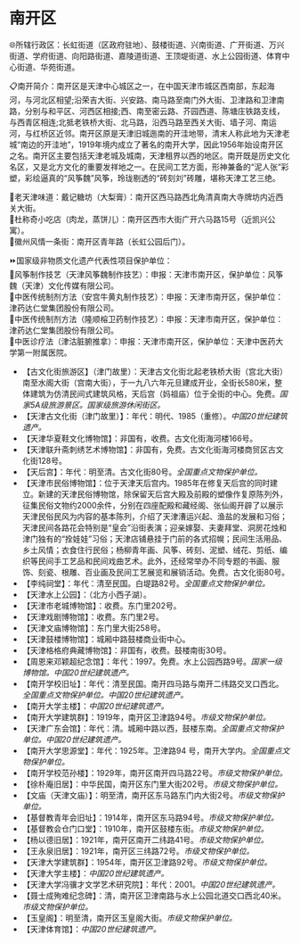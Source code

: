 # 南开区  
🌐所辖行政区：长虹街道（区政府驻地）、鼓楼街道、兴南街道、广开街道、万兴街道、学府街道、向阳路街道、嘉陵道街道、王顶堤街道、水上公园街道、体育中心街道、华苑街道。  
  
📋南开简介：南开区是天津中心城区之一，在中国天津市城区西南部，东起海河，与河北区相望;沿荣吉大街、兴安路、南马路至南门外大街、卫津路和卫津南路，分别与和平区、河西区相接;西、南至密云路、芥园西道、陈塘庄铁路支线，与西青区相连;北抵老铁桥大街、北马路，沿西马路至西关大街、墙子河、南运河，与红桥区近邻。南开区原是天津旧城迤南的开洼地带，清末人称此地为天津老城“南边的开洼地”，1919年境内成立了著名的南开大学，因此1956年始设南开区之名。南开区主要包括天津老城及城南，天津租界以西的地区。南开既是历史文化名区，又是北方文化的重要发祥地之一。在民间工艺方面，形神兼备的“泥人张”彩塑，彩绘逼真的“风筝魏”风筝，玲珑剔透的“砖刻刘”砖雕，堪称天津工艺三绝。  
  
🍴老天津味道：戴记糖坊（大梨膏）：南开区西马路西北角清真南大寺牌坊内近西关大街。  
🍴杜称奇小吃店（肉龙，蒸饼儿）：南开区西市大街广开六马路15号（近凯兴公寓）。  
🧭徽州风情一条街：南开区青年路（长虹公园后门）。  
  
⏩国家级非物质文化遗产代表性项目保护单位：  
🔸风筝制作技艺（天津风筝魏制作技艺）：申报：天津市南开区，保护单位：风筝魏（天津）文化传媒有限公司。  
🔸中医传统制剂方法（安宫牛黄丸制作技艺）：申报：天津市南开区，保护单位：津药达仁堂集团股份有限公司。  
🔸中医传统制剂方法（隆顺榕卫药制作技艺）：申报：天津市南开区，保护单位：津药达仁堂集团股份有限公司。  
🔸中医诊疗法（津沽脏腑推拿）：申报：天津市南开区，保护单位：天津中医药大学第一附属医院。  
  
* 【古文化街旅游区】（津门故里）：天津古文化街北起老铁桥大街（宫北大街）南至水阁大街（宫南大街），于一九八六年元旦建成开业，全街长580米，整体建筑为仿清民间式建筑风格，天后宫（妈祖庙）位于全街的中心。免费。*国家5A级旅游景区。国家级旅游休闲街区。*  
* 【天津古文化街（津门故里）】：年代：明代、1985（重修）。*中国20世纪建筑遗产。*  
* 【天津华夏鞋文化博物馆】：非国有，收费。古文化街海河楼166号。  
* 【天津联升斋刺绣艺术博物馆】：非国有，免费。古文化街海河楼商贸区古文化街128号。    
* 【天后宫】：年代：明至清。古文化街80号。*全国重点文物保护单位。*  
* 【天津市民俗博物馆】：位于天津天后宫内。1985年在修复天后宫的同时建立。新建的天津民俗博物馆，除保留天后宫大殿及前殿的塑像作复原陈列外，征集民俗文物约2000余件，分别在四座配殿和藏经阁、张仙阁开辟了以展示天津民俗民风为内容的基本陈列，介绍了天津漕运兴起、渔盐的发展和习俗；天津民间各路花会特别是“皇会”沿街表演；迎亲嫁娶、夫妻拜堂、洞房花烛和津门独有的“拴娃娃”习俗；天津店铺悬挂于门前的各式招幌；民间生活用品、乡土风情；衣食住行民俗；杨柳青年画、风筝、砖刻、泥塑、绒花、剪纸、编织等民间手工艺品和民间戏曲艺术。此外，还经常举办不同专题的书画、服饰、刻瓷、根雕、百业画及民间工艺展览和展销活动。免费。古文化街80号。  
* 【李纯祠堂】：年代：清至民国。白堤路82号。*全国重点文物保护单位。*  
* 【天津水上公园】：（北方小西子湖）。  
* 【天津市老城博物馆】：收费。东门里202号。  
* 【天津戏剧博物馆】：收费。东门里2号。  
* 【天津文庙博物馆】：东门里大街258号。  
* 【天津鼓楼博物馆】：城厢中路鼓楼商业街中心。  
* 【天津格格府典藏博物馆】：非国有，收费。鼓楼南街30号。  
* 【周恩来邓颖超纪念馆】：年代：1997。免费。水上公园西路9号。*国家一级博物馆。中国20世纪建筑遗产。*  
* 【南开学校旧址】：年代：清至民国。南开四马路与南开二纬路交叉口西北。*全国重点文物保护单位。中国20世纪建筑遗产。*  
* 【南开大学主楼】：*中国20世纪建筑遗产。*    
* 【南开大学建筑群】：1919年，南开区卫津路94号。*市级文物保护单位。*
* 【天津广东会馆】：年代：清。城厢中路以西，鼓楼东南。*全国重点文物保护单位。中国20世纪建筑遗产。*  
* 【南开大学思源堂】：年代：1925年。卫津路94 号，南开大学内。*全国重点文物保护单位。*  
* 【南开学校范孙楼】：1929年，南开区南开四马路22号。*市级文物保护单位。*  
* 【徐朴庵旧居】：中华民国，南开区东门里大街202号。*市级文物保护单位。*  
* 【文庙（天津文庙）】：明至清，南开区东马路东门内大街2号。*市级文物保护单位。*  
* 【基督教青年会旧址】：1914年，南开区东马路94号。*市级文物保护单位。*
* 【基督教会仓门口堂】：1910年，南开区鼓楼东街。*市级文物保护单位。*
* 【杨以德旧居】：1921年，南开区南开二纬路41号。*市级文物保护单位。*
* 【王永泉旧居】：1921年，南开区三纬路72号。*市级文物保护单位。*
* 【天津大学建筑群】：1954年，南开区卫津路92号。*市级文物保护单位。*
* 【天津大学主楼】：*中国20世纪建筑遗产。*    
* 【天津大学冯骥才文学艺术研究院】：年代：2001。*中国20世纪建筑遗产。*    
* 【聂士成殉难纪念碑】：清，南开区卫津南路与水上公园北道交口西北40米。*市级文物保护单位。*
* 【玉皇阁】：明至清，南开区玉皇阁大街。*市级文物保护单位。*      
* 【天津体育馆】：*中国20世纪建筑遗产。* 